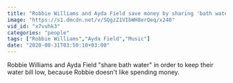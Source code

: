 ```yaml
---
title: "Robbie Williams and Ayda Field save money by sharing 'bath water'"
image: "https://s1.dmcdn.net/v/SQgzZ1VIbWH8erQeq/x240"
vid_id: "x7vuhk3"
categories: "people"
tags: ["Robbie Williams","Ayda Field","Music"]
date: "2020-08-31T03:50:10+03:00"
---
```

Robbie Williams and Ayda Field &quot;share bath water&quot; in order to keep their water bill low, because Robbie doesn't like spending money.
